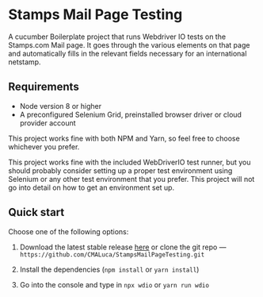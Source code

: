 Stamps Mail Page Testing
====================

A cucumber Boilerplate project that runs Webdriver IO tests on the Stamps.com Mail page. It goes through the various elements on that page and automatically fills in the relevant fields necessary for an international netstamp.

## Requirements

- Node version 8 or higher
- A preconfigured Selenium Grid, preinstalled browser driver or cloud provider account

This project works fine with both NPM and Yarn, so feel free to choose whichever you prefer.

This project works fine with the included WebDriverIO test runner, but you should probably consider setting up a proper test environment using Selenium or any other test environment that you prefer. This project will not go into detail on how to get an environment set up.

## Quick start

Choose one of the following options:

1. Download the latest stable release [here](https://github.com/CMALuca/StampsMailPageTesting/archive/master.zip) or clone the git repo — `https://github.com/CMALuca/StampsMailPageTesting.git`

2. Install the dependencies (`npm install` or `yarn install`)

3. Go into the console and type in `npx wdio` or `yarn run wdio`

